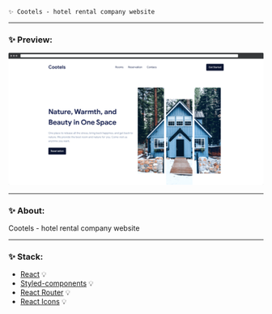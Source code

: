     ✨ Cootels - hotel rental company website
---
### ✨ Preview:
![Cootels - hotel rental company website](assets/images/preview.png)

----
### ✨ About:

Cootels - hotel rental company website

---

### ✨ Stack:

- [React](https://ru.reactjs.org/) 💡
- [Styled-components](https://styled-components.com/) 💡
- [React Router](https://reactrouter.com/docs/en/v6/getting-started/overview) 💡
- [React Icons](https://react-icons.github.io/react-icons/) 💡